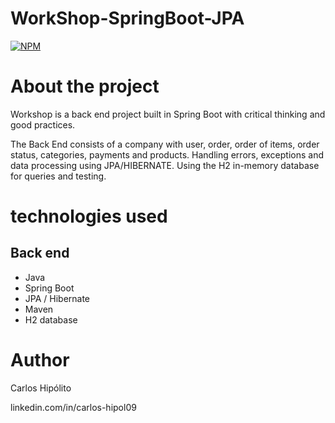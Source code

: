 

# WorkShop-SpringBoot-JPA

[![NPM](https://img.shields.io/npm/l/react)](https://github.com/Carloshipol/workshop-springboot-jpa/blob/main/LICENSE) 

# About the project

Workshop is a back end project built in Spring Boot with critical thinking and good practices.

The Back End consists of a company with user, order, order of items,  order status, categories, payments and products. Handling errors, exceptions and data processing using JPA/HIBERNATE. Using the H2 in-memory database for queries and testing.

# technologies used
## Back end
- Java
- Spring Boot
- JPA / Hibernate
- Maven
- H2 database
#
# Author

Carlos Hipólito

linkedin.com/in/carlos-hipol09


